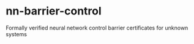 # nn-barrier-control
Formally verified neural network control barrier certificates for unknown systems
